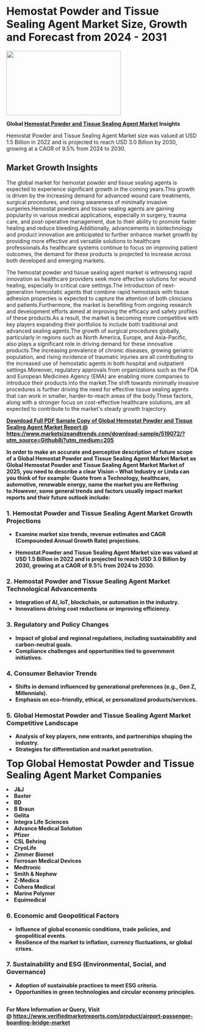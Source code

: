 <H1>Hemostat Powder and Tissue Sealing Agent Market Size, Growth and Forecast from 2024 - 2031</H1><img class="aligncenter size-medium wp-image-584254" src="https://thirdeyenews.in/wp-content/uploads/2024/09/Global-Market-Research-300x168.jpeg" alt="" width="300" height="168" /><p><strong>Global&nbsp;<a href="https://www.marketsizeandtrends.com/download-sample/519072/?utm_source=Github8j?utm_medium=205">Hemostat Powder and Tissue Sealing Agent Market</a> Insights</strong></p><p>Hemostat Powder and Tissue Sealing Agent Market size was valued at USD 1.5 Billion in 2022 and is projected to reach USD 3.0 Billion by 2030, growing at a CAGR of 9.5% from 2024 to 2030.</p><p><h2>Market Growth Insights</h2> <p>The global market for hemostat powder and tissue sealing agents is expected to experience significant growth in the coming years.This growth is driven by the increasing demand for advanced wound care treatments, surgical procedures, and rising awareness of minimally invasive surgeries.Hemostat powders and tissue sealing agents are gaining popularity in various medical applications, especially in surgery, trauma care, and post-operative management, due to their ability to promote faster healing and reduce bleeding.Additionally, advancements in biotechnology and product innovation are anticipated to further enhance market growth by providing more effective and versatile solutions to healthcare professionals.As healthcare systems continue to focus on improving patient outcomes, the demand for these products is projected to increase across both developed and emerging markets.</p> <p><strong><a href="#"></a></strong></p> <p>The hemostat powder and tissue sealing agent market is witnessing rapid innovation as healthcare providers seek more effective solutions for wound healing, especially in critical care settings.The introduction of next-generation hemostatic agents that combine rapid hemostasis with tissue adhesion properties is expected to capture the attention of both clinicians and patients.Furthermore, the market is benefiting from ongoing research and development efforts aimed at improving the efficacy and safety profiles of these products.As a result, the market is becoming more competitive with key players expanding their portfolios to include both traditional and advanced sealing agents.The growth of surgical procedures globally, particularly in regions such as North America, Europe, and Asia-Pacific, also plays a significant role in driving demand for these innovative products.The increasing prevalence of chronic diseases, growing geriatric population, and rising incidence of traumatic injuries are all contributing to the increased use of hemostatic agents in both hospital and outpatient settings.Moreover, regulatory approvals from organizations such as the FDA and European Medicines Agency (EMA) are enabling more companies to introduce their products into the market.The shift towards minimally invasive procedures is further driving the need for effective tissue sealing agents that can work in smaller, harder-to-reach areas of the body.These factors, along with a stronger focus on cost-effective healthcare solutions, are all expected to contribute to the market's steady growth trajectory.<p><strong><a href="#"></p><p><span class=""><strong>Download Full PDF Sample Copy of Global Hemostat Powder and Tissue Sealing Agent Market Report</strong> @ <a href="https://www.marketsizeandtrends.com/download-sample/519072/?utm_source=Github8j?utm_medium=205" target="_blank">https://www.marketsizeandtrends.com/download-sample/519072/?utm_source=Github8j?utm_medium=205</a></span></p><p>In order to make an accurate and perceptive description of future scope of a Global&nbsp;Hemostat Powder and Tissue Sealing Agent Market Market as Global&nbsp;Hemostat Powder and Tissue Sealing Agent Market Market of 2025, you need to describe a clear Vision &ndash; What Industry or Linda can you think of for example: Quote from a Technology, healthcare, automotive, renewable energy, name the market you are Reffering to.However, some general trends and factors usually impact market reports and their future outlook include:</p><h3>1.&nbsp;<strong>Hemostat Powder and Tissue Sealing Agent Market Growth Projections</strong></h3><ul><li>Examine market size trends, revenue estimates and CAGR (Compounded Annual Growth Rate) projections.</li><li><p>Hemostat Powder and Tissue Sealing Agent Market size was valued at USD 1.5 Billion in 2022 and is projected to reach USD 3.0 Billion by 2030, growing at a CAGR of 9.5% from 2024 to 2030.</p></li></ul><h3>2.&nbsp;<strong>Hemostat Powder and Tissue Sealing Agent Market Technological Advancements</strong></h3><ul><li>Integration of AI, IoT, blockchain, or automation in the industry.</li><li>Innovations driving cost reductions or improving efficiency.</li></ul><h3>3.&nbsp;<strong>Regulatory and Policy Changes</strong></h3><ul><li>Impact of global and regional regulations, including sustainability and carbon-neutral goals.</li><li>Compliance challenges and opportunities tied to government initiatives.</li></ul><h3>4.&nbsp;<strong>Consumer Behavior Trends</strong></h3><ul><li>Shifts in demand influenced by generational preferences (e.g., Gen Z, Millennials).</li><li>Emphasis on eco-friendly, ethical, or personalized products/services.</li></ul><h3>5.&nbsp;<strong>Global Hemostat Powder and Tissue Sealing Agent Market Competitive Landscape</strong></h3><ul><li>Analysis of key players, new entrants, and partnerships shaping the industry.</li><li>Strategies for differentiation and market penetration.</li></ul><p data-pm-slice="1 1 []"><span style="color: inherit; font-family: inherit; font-size: 25px;">Top Global Hemostat Powder and Tissue Sealing Agent Market Companies</span></p><div class="" data-test-id=""><p><li>J&J</li><li> Baxter</li><li> BD</li><li> B Braun</li><li> Gelita</li><li> Integra Life Sciences</li><li> Advance Medical Solution</li><li> Pfizer</li><li> CSL Behring</li><li> CryoLife</li><li> Zimmer Biomet</li><li> Ferrosan Medical Devices</li><li> Medtronic</li><li> Smith & Nephew</li><li> Z-Medica</li><li> Cohera Medical</li><li> Marine Polymer</li><li> Equimedical</li></p></div><h3>6.&nbsp;<strong>Economic and Geopolitical Factors</strong></h3><ul><li>Influence of global economic conditions, trade policies, and geopolitical events.</li><li>Resilience of the market to inflation, currency fluctuations, or global crises.</li></ul><h3>7.&nbsp;<strong>Sustainability and ESG (Environmental, Social, and Governance)</strong></h3><ul><li>Adoption of sustainable practices to meet ESG criteria.</li><li>Opportunities in green technologies and circular economy principles.</li></ul><h2><strong style="font-size: 14px;">For More Information or Query, Visit @&nbsp;</strong><a style="background-color: #ffffff; font-size: 14px;" href="https://www.marketsizeandtrends.com/report/hemostat-powder-and-tissue-sealing-agent-market/" target="_blank">https://www.verifiedmarketreports.com/product/airport-passenger-boarding-bridge-market</a></h2>